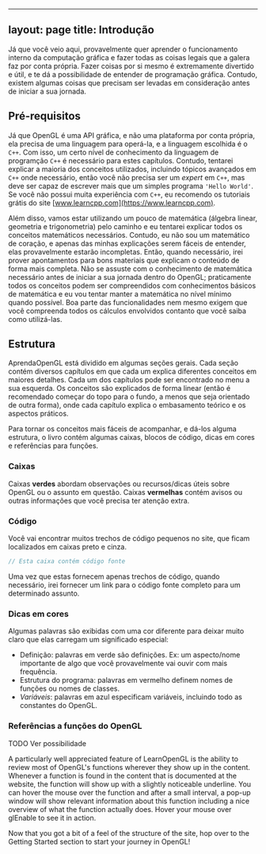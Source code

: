 ___
layout: page
title: Introdução
---

Já que você veio aqui, provavelmente quer aprender o funcionamento interno da computação gráfica e fazer todas as coisas legais que a galera faz por conta própria. Fazer coisas por si mesmo é extremamente divertido e útil, e te dá a possibilidade de entender de programação gráfica. Contudo, existem algumas coisas que precisam ser levadas em consideração antes de iniciar a sua jornada.

## Pré-requisitos

Já que OpenGL é uma API gráfica, e não uma plataforma por conta própria, ela precisa de uma linguagem para operá-la, e a linguagem escolhida é o <code>C++</code>. Com isso, um certo nível de conhecimento da linguagem de programção <code>C++</code> é necessário para estes capítulos. Contudo, tentarei explicar a maioria dos conceitos utilizados, incluindo tópicos avançados em <code>C++</code> onde necessário, então você não precisa ser um _expert_ em <code>C++</code>, mas deve ser capaz de escrever mais que um simples programa <code>'Hello World'</code>. Se você não possui muita experiência com <code>C++</code>, eu recomendo os tutoriais grátis do site [www.learncpp.com](https://www.learncpp.com).

Além disso, vamos estar utilizando um pouco de matemática (álgebra linear, geometria e trigonometria) pelo caminho e eu tentarei explicar todos os conceitos matemáticos necessários. Contudo, eu não sou um matemático de coração, e apenas das minhas explicações serem fáceis de entender, elas provavelmente estarão incompletas. Então, quando necessário, irei prover apontamentos para bons materiais que explicam o conteúdo de forma mais completa. Não se assuste com o conhecimento de matemática necessário antes de iniciar a sua jornada dentro do OpenGL; praticamente todos os conceitos podem ser compreendidos com conhecimentos básicos de matemática e eu vou tentar manter a matemática no nível mínimo quando possível. Boa parte das funcionalidades nem mesmo exigem que você compreenda todos os cálculos envolvidos contanto que você saiba como utilizá-las.

## Estrutura

AprendaOpenGL está dividido em algumas seções gerais. Cada seção contém diversos capítulos em que cada um explica diferentes conceitos em maiores detalhes. Cada um dos capítulos pode ser encontrado no menu a sua esquerda. Os conceitos são explicados de forma linear (então é recomendado começar do topo para o fundo, a menos que seja orientado de outra forma), onde cada capítulo explica o embasamento teórico e os aspectos práticos.

Para tornar os conceitos mais fáceis de acompanhar, e dá-los alguma estrutura, o livro contém algumas caixas, blocos de código, dicas em cores e referências para funções.

### Caixas

<note>
Caixas <strong>verdes</strong> abordam observações ou recursos/dicas úteis sobre OpenGL ou o assunto em questão.
</note>

<warning>
Caixas <strong>vermelhas</strong> contém avisos ou outras informações que você precisa ter atenção extra.
</warning>

### Código

Você vai encontrar muitos trechos de código pequenos no site, que ficam localizados em caixas preto e cinza.

```cpp
// Esta caixa contém código fonte
```

Uma vez que estas fornecem apenas trechos de código, quando necessário, irei fornecer um link para o código fonte completo para um determinado assunto.

### Dicas em cores

Algumas palavras são exibidas com uma cor diferente para deixar muito claro que elas carregam um significado especial:

* <def>Definição</def>: palavras em verde são definições. Ex: um aspecto/nome importante de algo que você provavelmente vai ouvir com mais frequência.
* <fun>Estrutura do programa</fun>: palavras em vermelho definem nomes de funções ou nomes de classes.
* <var>Variáveis</var>: palavras em azul especificam variáveis, incluindo todo as constantes do OpenGL.

### Referências a funções do OpenGL

TODO Ver possibilidade

A particularly well appreciated feature of LearnOpenGL is the ability to review most of OpenGL's functions wherever they show up in the content. Whenever a function is found in the content that is documented at the website, the function will show up with a slightly noticeable underline. You can hover the mouse over the function and after a small interval, a pop-up window will show relevant information about this function including a nice overview of what the function actually does. Hover your mouse over glEnable to see it in action.

Now that you got a bit of a feel of the structure of the site, hop over to the Getting Started section to start your journey in OpenGL!
